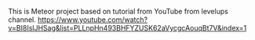 This is Meteor project based on tutorial from YouTube from levelups channel. 
https://www.youtube.com/watch?v=BI8IslJHSag&list=PLLnpHn493BHFYZUSK62aVycgcAouqBt7V&index=1